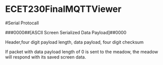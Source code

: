 # ECET230FinalMQTTViewer

#Serial Protocall

\#\#\#0000\#\#[ASCII Screen Serialized Data Payload]\#\#0000

Header,four digit payload length, data payload, four digit checksum

If packet with data payload length of 0 is sent to the meadow, the meadow will respond with its saved screen data.